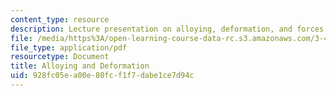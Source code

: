```yaml
---
content_type: resource
description: Lecture presentation on alloying, deformation, and forces on dislocations.
file: /media/https%3A/open-learning-course-data-rc.s3.amazonaws.com/3-40j-physical-metallurgy-fall-2009/928fc05ea00e80fcf1f7dabe1ce7d94c_MIT3_40JF09_lec15.pdf
file_type: application/pdf
resourcetype: Document
title: Alloying and Deformation
uid: 928fc05e-a00e-80fc-f1f7-dabe1ce7d94c
---
```

